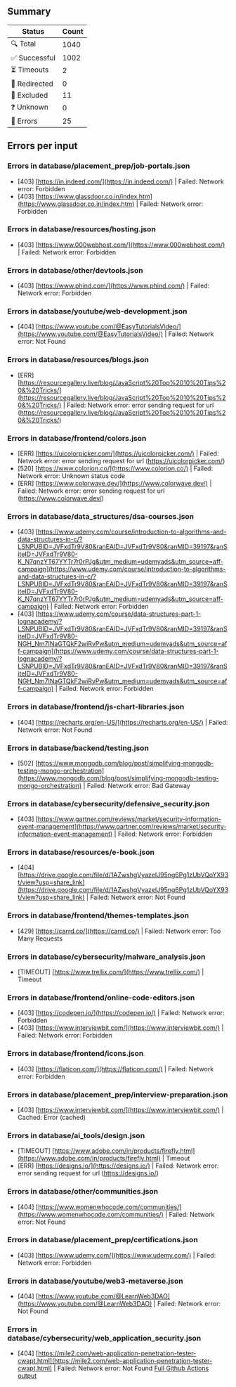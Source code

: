 ## Summary

| Status        | Count |
|---------------|-------|
| 🔍 Total      | 1040  |
| ✅ Successful | 1002  |
| ⏳ Timeouts   | 2     |
| 🔀 Redirected | 0     |
| 👻 Excluded   | 11    |
| ❓ Unknown    | 0     |
| 🚫 Errors     | 25    |

## Errors per input

### Errors in database/placement_prep/job-portals.json

* [403] [https://in.indeed.com/](https://in.indeed.com/) | Failed: Network error: Forbidden
* [403] [https://www.glassdoor.co.in/index.htm](https://www.glassdoor.co.in/index.htm) | Failed: Network error: Forbidden

### Errors in database/resources/hosting.json

* [403] [https://www.000webhost.com/](https://www.000webhost.com/) | Failed: Network error: Forbidden

### Errors in database/other/devtools.json

* [403] [https://www.phind.com/](https://www.phind.com/) | Failed: Network error: Forbidden

### Errors in database/youtube/web-development.json

* [404] [https://www.youtube.com/@EasyTutorialsVideo/](https://www.youtube.com/@EasyTutorialsVideo/) | Failed: Network error: Not Found

### Errors in database/resources/blogs.json

* [ERR] [https://resourcegallery.live/blog/JavaScript%20Top%2010%20Tips%20&%20Tricks/](https://resourcegallery.live/blog/JavaScript%20Top%2010%20Tips%20&%20Tricks/) | Failed: Network error: error sending request for url (https://resourcegallery.live/blog/JavaScript%20Top%2010%20Tips%20&%20Tricks/)

### Errors in database/frontend/colors.json

* [ERR] [https://uicolorpicker.com/](https://uicolorpicker.com/) | Failed: Network error: error sending request for url (https://uicolorpicker.com/)
* [520] [https://www.colorion.co/](https://www.colorion.co/) | Failed: Network error: Unknown status code
* [ERR] [https://www.colorwave.dev/](https://www.colorwave.dev/) | Failed: Network error: error sending request for url (https://www.colorwave.dev/)

### Errors in database/data_structures/dsa-courses.json

* [403] [https://www.udemy.com/course/introduction-to-algorithms-and-data-structures-in-c/?LSNPUBID=JVFxdTr9V80&ranEAID=JVFxdTr9V80&ranMID=39197&ranSiteID=JVFxdTr9V80-K_N7qnzYT67YYTr7r0rPJg&utm_medium=udemyads&utm_source=aff-campaign](https://www.udemy.com/course/introduction-to-algorithms-and-data-structures-in-c/?LSNPUBID=JVFxdTr9V80&ranEAID=JVFxdTr9V80&ranMID=39197&ranSiteID=JVFxdTr9V80-K_N7qnzYT67YYTr7r0rPJg&utm_medium=udemyads&utm_source=aff-campaign) | Failed: Network error: Forbidden
* [403] [https://www.udemy.com/course/data-structures-part-1-lognacademy/?LSNPUBID=JVFxdTr9V80&ranEAID=JVFxdTr9V80&ranMID=39197&ranSiteID=JVFxdTr9V80-NGH_Nm7INaGTQkF2wiRvPw&utm_medium=udemyads&utm_source=aff-campaign](https://www.udemy.com/course/data-structures-part-1-lognacademy/?LSNPUBID=JVFxdTr9V80&ranEAID=JVFxdTr9V80&ranMID=39197&ranSiteID=JVFxdTr9V80-NGH_Nm7INaGTQkF2wiRvPw&utm_medium=udemyads&utm_source=aff-campaign) | Failed: Network error: Forbidden

### Errors in database/frontend/js-chart-libraries.json

* [404] [https://recharts.org/en-US/](https://recharts.org/en-US/) | Failed: Network error: Not Found

### Errors in database/backend/testing.json

* [502] [https://www.mongodb.com/blog/post/simplifying-mongodb-testing-mongo-orchestration](https://www.mongodb.com/blog/post/simplifying-mongodb-testing-mongo-orchestration) | Failed: Network error: Bad Gateway

### Errors in database/cybersecurity/defensive_security.json

* [403] [https://www.gartner.com/reviews/market/security-information-event-management](https://www.gartner.com/reviews/market/security-information-event-management) | Failed: Network error: Forbidden

### Errors in database/resources/e-book.json

* [404] [https://drive.google.com/file/d/1AZwshgVyazeIJ95ng6Pg1zUbVQoYX93t/view?usp=share_link](https://drive.google.com/file/d/1AZwshgVyazeIJ95ng6Pg1zUbVQoYX93t/view?usp=share_link) | Failed: Network error: Not Found

### Errors in database/frontend/themes-templates.json

* [429] [https://carrd.co/](https://carrd.co/) | Failed: Network error: Too Many Requests

### Errors in database/cybersecurity/malware_analysis.json

* [TIMEOUT] [https://www.trellix.com/](https://www.trellix.com/) | Timeout

### Errors in database/frontend/online-code-editors.json

* [403] [https://codepen.io/](https://codepen.io/) | Failed: Network error: Forbidden
* [403] [https://www.interviewbit.com/](https://www.interviewbit.com/) | Failed: Network error: Forbidden

### Errors in database/frontend/icons.json

* [403] [https://flaticon.com/](https://flaticon.com/) | Failed: Network error: Forbidden

### Errors in database/placement_prep/interview-preparation.json

* [403] [https://www.interviewbit.com/](https://www.interviewbit.com/) | Cached: Error (cached)

### Errors in database/ai_tools/design.json

* [TIMEOUT] [https://www.adobe.com/in/products/firefly.html](https://www.adobe.com/in/products/firefly.html) | Timeout
* [ERR] [https://designs.io/](https://designs.io/) | Failed: Network error: error sending request for url (https://designs.io/)

### Errors in database/other/communities.json

* [404] [https://www.womenwhocode.com/communities/](https://www.womenwhocode.com/communities/) | Failed: Network error: Not Found

### Errors in database/placement_prep/certifications.json

* [403] [https://www.udemy.com/](https://www.udemy.com/) | Failed: Network error: Forbidden

### Errors in database/youtube/web3-metaverse.json

* [404] [https://www.youtube.com/@LearnWeb3DAO](https://www.youtube.com/@LearnWeb3DAO) | Failed: Network error: Not Found

### Errors in database/cybersecurity/web_application_security.json

* [404] [https://mile2.com/web-application-penetration-tester-cwapt.html](https://mile2.com/web-application-penetration-tester-cwapt.html) | Failed: Network error: Not Found
[Full Github Actions output](https://github.com/JuanPabloDiaz/LinksHub/actions/runs/9798381529?check_suite_focus=true)
